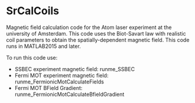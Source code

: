 # SrCalCoils
Magnetic field calculation code for the Atom laser experiment at the university of Amsterdam. This code uses the Biot-Savart law with realistic coil parameters to obtain the spatially-dependent magnetic field. This code runs in MATLAB2015 and later.

To run this code use:
  - SSBEC experiment magnetic field: runme_SSBEC
  - Fermi MOT experiment magnetic field: runme_FermionicMotCalculateFields
  - Fermi MOT BField Gradient: runme_FermionicMotCalculateBfieldGradient
